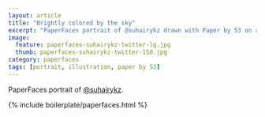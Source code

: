 ```yaml
---
layout: article
title: "Brightly colored by the sky"
excerpt: "PaperFaces portrait of @suhairykz drawn with Paper by 53 on an iPad."
image: 
  feature: paperfaces-suhairykz-twitter-lg.jpg
  thumb: paperfaces-suhairykz-twitter-150.jpg
category: paperfaces
tags: [portrait, illustration, paper by 53]
---
```


PaperFaces portrait of [@suhairykz](http://twitter.com/suhairykz).

{% include boilerplate/paperfaces.html %}
